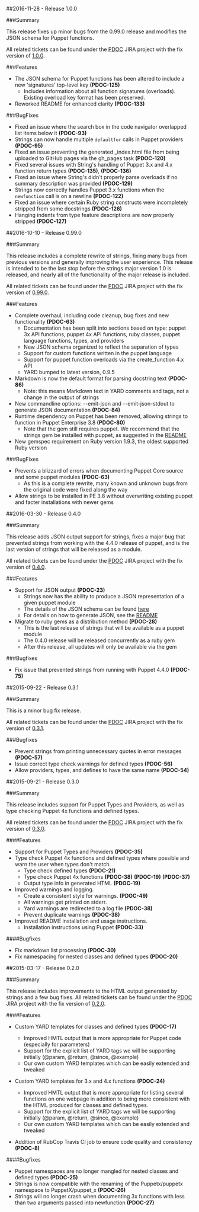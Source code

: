 ##2016-11-28 - Release 1.0.0

###Summary

This release fixes up minor bugs from the 0.99.0 release and modifies the JSON schema for Puppet functions.

All related tickets can be found under the [PDOC](https://tickets.puppetlabs.com/browse/PDOC) JIRA project with the fix version of [1.0.0](https://tickets.puppetlabs.com/issues/?filter=23607).

###Features
- The JSON schema for Puppet functions has been altered to include a new 'signatures' top-level key **(PDOC-125)**
  - Includes information about all function signatures (overloads). Existing overload key format has been preserved.
- Reworked README for enhanced clarity **(PDOC-133)**

###BugFixes
- Fixed an issue where the search box in the code navigator overlapped list items below it **(PDOC-93)**
- Strings can now handle multiple `defaultfor` calls in Puppet providers **(PDOC-95)**
- Fixed an issue preventing the generated \_index.html file from being uploaded to GitHub pages via the gh_pages task **(PDOC-120)**
- Fixed several issues with String's handling of Puppet 3.x and 4.x function return types **(PDOC-135)**, **(PDOC-136)**
- Fixed an issue where String's didn't properly parse overloads if no summary description was provided **(PDOC-129)**
- Strings now correctly handles Puppet 3.x functions when the `newfunction` call is on a newline **(PDOC-122)**
- Fixed an issue where certain Ruby string constructs were incompletely stripped from some docstrings **(PDOC-126)**
- Hanging indents from type feature descriptions are now properly stripped **(PDOC-127)**

##2016-10-10 - Release 0.99.0

###Summary

This release includes a complete rewrite of strings, fixing many bugs from previous versions and generally improving the user experience. This release is intended to be the last stop before the strings major version 1.0 is released, and nearly all of the functionality of the major release is included.

All related tickets can be found under the [PDOC][PDOC JIRA] JIRA project with the fix version of [0.99.0](https://tickets.puppetlabs.com/issues/?filter=22705).

###Features
- Complete overhaul, including code cleanup, bug fixes and new functionality **(PDOC-63)**
  - Documentation has been split into sections based on type: puppet 3x API functions, puppet 4x API functions, ruby classes, puppet language functions, types, and providers
  - New JSON schema organized to reflect the separation of types
  - Support for custom functions written in the puppet language
  - Support for puppet function overloads via the create_function 4.x API
  - YARD bumped to latest version, 0.9.5
- Markdown is now the default format for parsing docstring text **(PDOC-86)**
  - Note: this means Markdown text in YARD comments and tags, not a change in the output of strings
- New commandline options: --emit-json and --emit-json-stdout to generate JSON documentation **(PDOC-84)**
- Runtime dependency on Puppet has been removed, allowing strings to function in Puppet Enterprise 3.8 **(PDOC-80)**
  - Note that the gem still requires puppet. We recommend that the strings gem be installed with puppet, as suggested in the  [README](https://github.com/puppetlabs/puppet-strings/blob/master/README.md#installing-puppet-strings)
- New gemspec requirement on Ruby version 1.9.3, the oldest supported Ruby version

###BugFixes

- Prevents a blizzard of errors when documenting Puppet Core source and some puppet modules **(PDOC-63)**
  - As this is a complete rewrite, many known and unknown bugs from the original code were fixed along the way
- Allow strings to be installed in PE 3.8 without overwriting existing puppet and facter installations with newer gems

##2016-03-30 - Release 0.4.0

###Summary

This release adds JSON output support for strings, fixes a major bug that prevented strings from working with the 4.4.0 release of puppet, and is the last version of strings that will be released as a module.

All related tickets can be found under the [PDOC][PDOC JIRA] JIRA project with the fix version of [0.4.0](https://tickets.puppetlabs.com/issues/?filter=18810).

###Features
- Support for JSON output **(PDOC-23)**
  - Strings now has the ability to produce a JSON representation of a given puppet module
  - The details of the JSON schema can be found [here](https://github.com/puppetlabs/puppet-strings/blob/master/json_dom.md)
  - For details on how to generate JSON, see the [README](https://github.com/puppetlabs/puppet-strings/blob/master/README.md#running-puppet-strings)
- Migrate to ruby gems as a distribution method **(PDOC-28)**
  - This is the last release of strings that will be available as a puppet module
  - The 0.4.0 release will be released concurrently as a ruby gem
  - After this release, all updates will only be available via the gem

###Bugfixes

- Fix issue that prevented strings from running with Puppet 4.4.0 **(PDOC-75)**

##2015-09-22 - Release 0.3.1

###Summary

This is a minor bug fix release.

All related tickets can be found under the [PDOC][PDOC JIRA] JIRA project with the fix version of [0.3.1](https://tickets.puppetlabs.com/issues/?filter=15530).

###Bugfixes

- Prevent strings from printing unnecessary quotes in error messages **(PDOC-57)**
- Issue correct type check warnings for defined types **(PDOC-56)**
- Allow providers, types, and defines to have the same name **(PDOC-54)**

##2015-09-21 - Release 0.3.0

###Summary

This release includes support for Puppet Types and Providers, as well as
type checking Puppet 4x functions and defined types.

All related tickets can be found under the [PDOC][PDOC JIRA] JIRA project with
the fix version of [0.3.0](https://tickets.puppetlabs.com/issues/?filter=15529).

####Features

- Support for Puppet Types and Providers **(PDOC-35)**
- Type check Puppet 4x functions and defined types where possible and warn the user when types don't match.
  - Type check defined types **(PDOC-21)**
  - Type check Puppet 4x functions **(PDOC-38)** **(PDOC-19)** **(PDOC-37)**
  - Output type info in generated HTML **(PDOC-19)**
- Improved warnings and logging.
  - Create a consistent style for warnings. **(PDOC-49)**
  - All warnings get printed on stderr.
  - Yard warnings are redirected to a log file **(PDOC-38)**
  - Prevent duplicate warnings **(PDOC-38)**
- Improved README installation and usage instructions.
  - Installation instructions using Puppet **(PDOC-33)**


####Bugfixes

- Fix markdown list processing **(PDOC-30)**
- Fix namespacing for nested classes and defined types **(PDOC-20)**


##2015-03-17 - Release 0.2.0

###Summary

This release includes improvements to the HTML output generated by strings and a few bug fixes.
All related tickets can be found under the [PDOC][PDOC JIRA] JIRA project with the fix version of [0.2.0](https://tickets.puppetlabs.com/issues/?filter=13760).

[PDOC JIRA]: https://tickets.puppetlabs.com/browse/PDOC

####Features
- Custom YARD templates for classes and defined types **(PDOC-17)**
    - Improved HMTL output that is more appropriate for Puppet code (especially for parameters)
    - Support for the explicit list of YARD tags we will be supporting initially (@param, @return, @since, @example)
    - Our own custom YARD templates which can be easily extended and tweaked

- Custom YARD templates for 3.x and 4.x functions **(PDOC-24)**
    - Improved HMTL output that is more appropriate for listing several functions on one webpage in addition to being more consistent with the HTML produced for classes and defined types.
    - Support for the explicit list of YARD tags we will be supporting initially (@param, @return, @since, @example)
    - Our own custom YARD templates which can be easily extended and tweaked
- Addition of RubCop Travis CI job to ensure code quality and consistency **(PDOC-8)**

####Bugfixes
- Puppet namespaces are no longer mangled for nested classes and defined types **(PDOC-25)**
- Strings is now compatible with the renaming of the Puppetx/puppetx namespace to PuppetX/puppet_x **(PDOC-26)**
- Strings will no longer crash when documenting 3x functions with less than two arguments passed into newfunction **(PDOC-27)**

